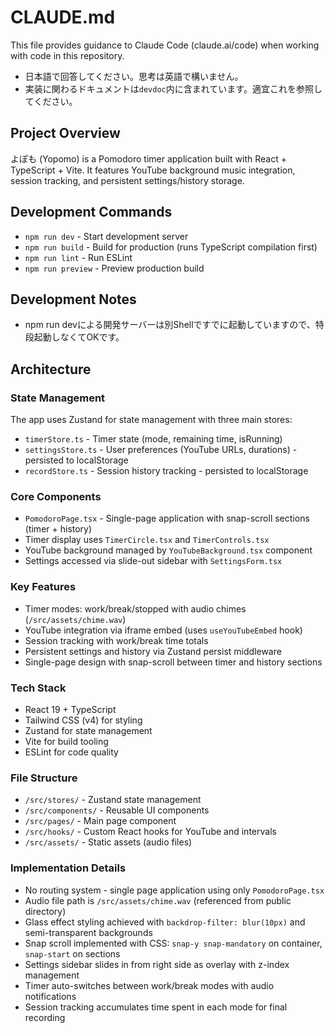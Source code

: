 # CLAUDE.md

This file provides guidance to Claude Code (claude.ai/code) when working with code in this repository.
- 日本語で回答してください。思考は英語で構いません。
- 実装に関わるドキュメントは`devdoc`内に含まれています。適宜これを参照してください。

## Project Overview

よぽも (Yopomo) is a Pomodoro timer application built with React + TypeScript + Vite. It features YouTube background music integration, session tracking, and persistent settings/history storage.

## Development Commands

- `npm run dev` - Start development server
- `npm run build` - Build for production (runs TypeScript compilation first)
- `npm run lint` - Run ESLint
- `npm run preview` - Preview production build

## Development Notes
- npm run devによる開発サーバーは別Shellですでに起動していますので、特段起動しなくてOKです。

## Architecture

### State Management
The app uses Zustand for state management with three main stores:

- `timerStore.ts` - Timer state (mode, remaining time, isRunning)
- `settingsStore.ts` - User preferences (YouTube URLs, durations) - persisted to localStorage
- `recordStore.ts` - Session history tracking - persisted to localStorage

### Core Components
- `PomodoroPage.tsx` - Single-page application with snap-scroll sections (timer + history)
- Timer display uses `TimerCircle.tsx` and `TimerControls.tsx`
- YouTube background managed by `YouTubeBackground.tsx` component
- Settings accessed via slide-out sidebar with `SettingsForm.tsx`

### Key Features
- Timer modes: work/break/stopped with audio chimes (`/src/assets/chime.wav`)
- YouTube integration via iframe embed (uses `useYouTubeEmbed` hook)
- Session tracking with work/break time totals
- Persistent settings and history via Zustand persist middleware
- Single-page design with snap-scroll between timer and history sections

### Tech Stack
- React 19 + TypeScript
- Tailwind CSS (v4) for styling
- Zustand for state management
- Vite for build tooling
- ESLint for code quality

### File Structure
- `/src/stores/` - Zustand state management
- `/src/components/` - Reusable UI components  
- `/src/pages/` - Main page component
- `/src/hooks/` - Custom React hooks for YouTube and intervals
- `/src/assets/` - Static assets (audio files)

### Implementation Details
- No routing system - single page application using only `PomodoroPage.tsx`
- Audio file path is `/src/assets/chime.wav` (referenced from public directory)
- Glass effect styling achieved with `backdrop-filter: blur(10px)` and semi-transparent backgrounds
- Snap scroll implemented with CSS: `snap-y snap-mandatory` on container, `snap-start` on sections
- Settings sidebar slides in from right side as overlay with z-index management
- Timer auto-switches between work/break modes with audio notifications
- Session tracking accumulates time spent in each mode for final recording